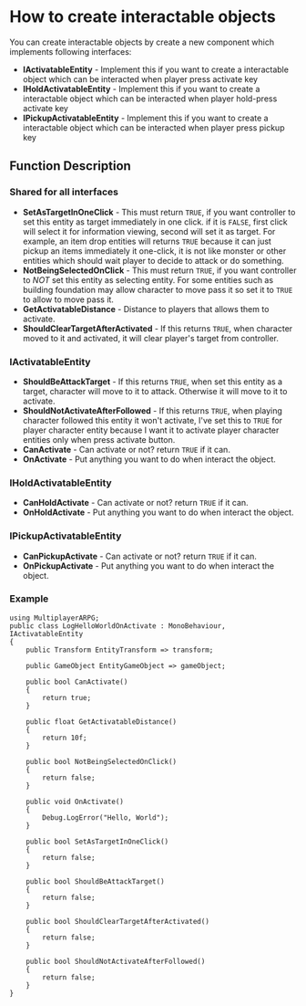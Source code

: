 # How to create interactable objects
You can create interactable objects by create a new component which implements following interfaces:

- **IActivatableEntity** - Implement this if you want to create a interactable object which can be interacted when player press activate key
- **IHoldActivatableEntity** - Implement this if you want to create a interactable object which can be interacted when player hold-press activate key
- **IPickupActivatableEntity** - Implement this if you want to create a interactable object which can be interacted when player press pickup key

## Function Description

### Shared for all interfaces
- **SetAsTargetInOneClick** - This must return `TRUE`, if you want controller to set this entity as target immediately in one click. if it is `FALSE`, first click will select it for information viewing, second will set it as target. For example, an item drop entities will returns `TRUE` because it can just pickup an items immediately it one-click, it is not like monster or other entities which should wait player to decide to attack or do something.
- **NotBeingSelectedOnClick** - This must return `TRUE`, if you want controller to *NOT* set this entity as selecting entity. For some entities such as building foundation may allow character to move pass it so set it to `TRUE` to allow to move pass it.
- **GetActivatableDistance** - Distance to players that allows them to activate.
- **ShouldClearTargetAfterActivated** - If this returns `TRUE`, when character moved to it and activated, it will clear player's target from controller.

### IActivatableEntity
- **ShouldBeAttackTarget** - If this returns `TRUE`, when set this entity as a target, character will move to it to attack. Otherwise it will move to it to activate.
- **ShouldNotActivateAfterFollowed** - If this returns `TRUE`, when playing character followed this entity it won't activate, I've set this to `TRUE` for player character entity because I want it to activate player character entities only when press activate button.
- **CanActivate** - Can activate or not? return `TRUE` if it can.
- **OnActivate** - Put anything you want to do when interact the object.

### IHoldActivatableEntity
- **CanHoldActivate** - Can activate or not? return `TRUE` if it can.
- **OnHoldActivate** - Put anything you want to do when interact the object.

### IPickupActivatableEntity
- **CanPickupActivate** - Can activate or not? return `TRUE` if it can.
- **OnPickupActivate** - Put anything you want to do when interact the object.

### Example
```CSharp
using MultiplayerARPG;
public class LogHelloWorldOnActivate : MonoBehaviour, IActivatableEntity
{
    public Transform EntityTransform => transform;
 
    public GameObject EntityGameObject => gameObject;
 
    public bool CanActivate()
    {
        return true;
    }
 
    public float GetActivatableDistance()
    {
        return 10f;
    }
 
    public bool NotBeingSelectedOnClick()
    {
        return false;
    }
 
    public void OnActivate()
    {
        Debug.LogError("Hello, World");
    }
 
    public bool SetAsTargetInOneClick()
    {
        return false;
    }
 
    public bool ShouldBeAttackTarget()
    {
        return false;
    }
 
    public bool ShouldClearTargetAfterActivated()
    {
        return false;
    }
 
    public bool ShouldNotActivateAfterFollowed()
    {
        return false;
    }
}
```
<!--stackedit_data:
eyJoaXN0b3J5IjpbLTQyODgzODY5NywxMzc0NDU2MDU4XX0=
-->
